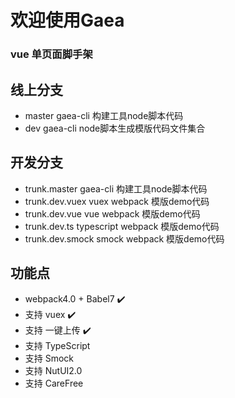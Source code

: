# 欢迎使用Gaea
### vue 单页面脚手架
## 线上分支
 - master  gaea-cli 构建工具node脚本代码
 - dev     gaea-cli node脚本生成模版代码文件集合

## 开发分支
- trunk.master      gaea-cli 构建工具node脚本代码
- trunk.dev.vuex    vuex webpack 模版demo代码
- trunk.dev.vue     vue webpack 模版demo代码
- trunk.dev.ts      typescript webpack 模版demo代码
- trunk.dev.smock   smock  webpack 模版demo代码


## 功能点
-  webpack4.0 + Babel7 ✔️
-  支持 vuex ✔️
-  支持 一键上传 ✔️
-  支持 TypeScript 
-  支持 Smock
-  支持 NutUI2.0
-  支持 CareFree  





